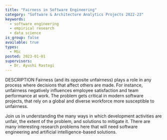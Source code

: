 ```yaml
---
title: "Fairness in Software Engineering"
category: "Software & Architecture Analytics Projects 2022-23"
keywords:
  - software engineering
  - empirical research
  - data science
is_group: false
available: true
types:
  - MSc
posted: 2023-01-01
supervisors:
  - Dr. Ayushi Rastogi
---
```


DESCRIPTION
Fairness (and its opposite unfairness) plays a role in any process where decisions that affect others are made. For instance, unfairness negatively influences employee satisfaction and team performance at work. The problem gets critical in modern software projects, that rely on a global and diverse workforce more susceptible to unfairness.

Join us in understanding the many ways in which development activities are unfair, the extent of the problem, and solutions to mitigate it. There are many interesting research problems here that will need software engineering and artificial intelligence-based solutions.
